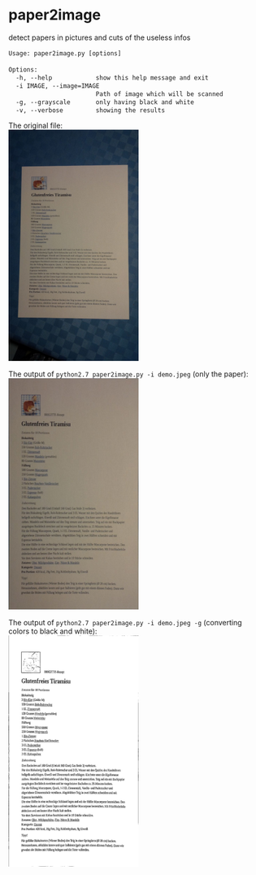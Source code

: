 # paper2image
detect papers in pictures and cuts of the useless infos

```
Usage: paper2image.py [options]

Options:
  -h, --help            show this help message and exit
  -i IMAGE, --image=IMAGE
                        Path of image which will be scanned
  -g, --grayscale       only having black and white
  -v, --verbose         showing the results
  ```
The original file:
<br>
<img src="https://github.com/Stunkymonkey/paper2image/blob/master/demo.jpeg" width="256">

The output of `python2.7 paper2image.py -i demo.jpeg` (only the paper):
<br>
<img src="https://github.com/Stunkymonkey/paper2image/blob/master/demo-image.jpeg" width="256">

The output of `python2.7 paper2image.py -i demo.jpeg -g` (converting colors to black and white):
<br>
<img src="https://github.com/Stunkymonkey/paper2image/blob/master/demo-gray.jpeg" width="256">

